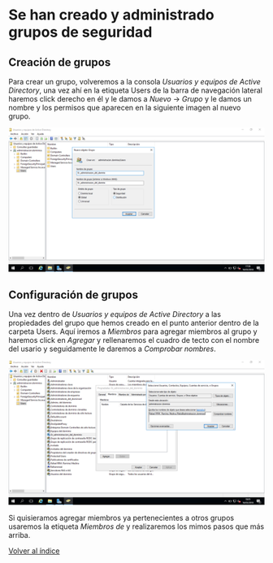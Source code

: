 # Se han creado y administrado grupos de seguridad

## Creación de grupos

Para crear un grupo, volveremos a la consola *Usuarios y equipos de Active Directory*, una vez ahí en la etiqueta Users de la barra de navegación lateral haremos click derecho en él y le damos a *Nuevo* -> *Grupo* y le damos un nombre y los permisos que aparecen en la siguiente imagen al nuevo grupo.

![alt text](https://github.com/raframmed/administracion_de_dominios/blob/master/assets/images/d/crear_grupo.png "Crear grupo")

## Configuración de grupos
Una vez dentro de *Usuarios y equipos de Active Directory* a las propiedades del grupo que hemos creado en el punto anterior dentro de la carpeta Users. Aquí iremos a *Miembros* para agregar miembros al grupo y haremos click en *Agregar* y rellenaremos el cuadro de tecto con el nombre del usario y seguidamente le daremos a *Comprobar nombres*.

![alt text](https://github.com/raframmed/administracion_de_dominios/blob/master/assets/images/d/agregar_miembros.png "agregar miembros")

Si quisieramos agregar miembros ya pertenecientes a otros grupos usaremos la etiqueta *Miembros de* y realizaremos los mimos pasos que más arriba.


[Volver al índice](https://github.com/raframmed/administracion_de_dominios)
